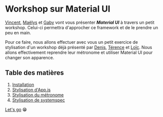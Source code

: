 # Workshop sur Material UI
[Vincent](https://github.com/Vincent-bouton), [Maëlys](https://github.com/Mae26) et [Gaby](https://github.com/Gabypml) vont vous présenter ***Material UI*** à travers un petit workshop. Celui-ci permettra d'approcher ce framework et de le prendre un peu en main.

Pour ce faire, nous allons effectuer avec vous un petit exercice de stylisation d'un workshop déjà présenté par 
[Denis](https://github.com/Debourgeo), [Térence](https://github.com/terencehecq) et [Loïc](https://github.com/LoicLissens). Nous allons effectivement reprendre leur métronome et utiliser Material UI pour changer son apparence. 

## Table des matières

1. [Installation](setup.md)
2. [Stylisation d'App.js](app.md)
3. [Stylisation du métronome](metronome.md)
4. [Stylisation de systemspec](systemspec.md)

[Let's go](setup.md) 😁

